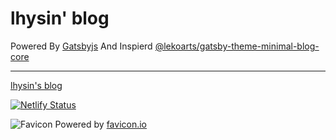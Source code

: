 
# lhysin' blog
Powered By [Gatsbyjs](https://www.gatsbyjs.org/)
And Inspierd [@lekoarts/gatsby-theme-minimal-blog-core]([https://github.com/LekoArts/gatsby-themes](https://github.com/LekoArts/gatsby-themes))

---
[lhysin's blog](https://lhysin.netlify.com/)

[![Netlify Status](https://api.netlify.com/api/v1/badges/ef45ab54-d1ec-4f1b-b3ad-2728916ff09b/deploy-status)](https://app.netlify.com/sites/lhysin/deploys)


![Favicon](https://lhysin.netlify.com/favicon.ico)
Powered by [favicon.io](https://favicon.io/favicon-generator)